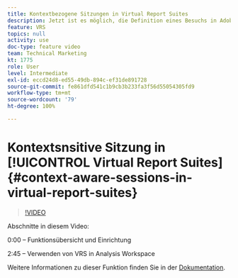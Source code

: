 ```yaml
---
title: Kontextbezogene Sitzungen in Virtual Report Suites
description: Jetzt ist es möglich, die Definition eines Besuchs in Adobe Analytics nicht-destruktiv mithilfe einer Virtual Report Suite zu ändern. Wir zeigen Ihnen, wie Sie dies tun können und welche Optionen zur Verfügung stehen.
feature: VRS
topics: null
activity: use
doc-type: feature video
team: Technical Marketing
kt: 1775
role: User
level: Intermediate
exl-id: eccd24d8-ed55-49db-894c-ef31de891728
source-git-commit: fe861dfd541c1b9cb3b233fa3f56d55054305fd9
workflow-type: tm+mt
source-wordcount: '79'
ht-degree: 100%

---
```


# Kontextsnsitive Sitzung in [!UICONTROL Virtual Report Suites] {#context-aware-sessions-in-virtual-report-suites}

>[!VIDEO](https://video.tv.adobe.com/v/23545/?quality=12)

Abschnitte in diesem Video:

0:00 – Funktionsübersicht und Einrichtung

2:45 – Verwenden von VRS in Analysis Workspace

Weitere Informationen zu dieser Funktion finden Sie in der [Dokumentation](https://experienceleague.adobe.com/docs/analytics/components/virtual-report-suites/vrs-mobile-visit-processing.html?lang=de).
